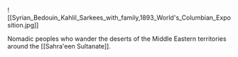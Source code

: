 ![[Syrian_Bedouin_Kahlil_Sarkees_with_family,1893_World's_Columbian_Exposition.jpg]]

Nomadic peoples who wander the deserts of the Middle Eastern territories around the [[Sahra'een Sultanate]].